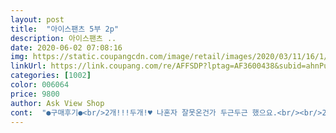 ```yaml
---
layout: post 
title:  "아이스팬츠 5부 2p" 
description: 아이스팬츠 ..
date: 2020-06-02 07:08:16 
img: https://static.coupangcdn.com/image/retail/images/2020/03/11/16/1/f4ad831d-3079-4f32-bd71-9328d582054f.jpg 
linkUrl: https://link.coupang.com/re/AFFSDP?lptag=AF3600438&subid=ahnPublicAsk&pageKey=1376211893&itemId=2409518082&vendorItemId=70404069274&traceid=V0-113-67cc35cb5170ce40 
categories: [1002] 
color: 006064 
price: 9800 
author: Ask View Shop 
cont:  "●구매후기●<br/>2개!!!두개!♥ 나혼자 잘못온건가 두근두근 했으요.<br/><br/>2개라면 빠른 배송과 만족스러운 제품까지 싸다고 할수 있어요.<br/> ★<br/>가격도 저렴한데 두개나 들어있는 바지를 발견해서 주문했어요.<br/><br/>가성비 .<br/> ★★★.<br/> ★.<br/> ★<br/>간지러움을 좀타는데 이건 괜찮네요)한게<br/>구매에 도움이되면 좋겠습돠<br/>그건 좀 더 입어본 후에 추가후기 남길게요.<br/><br/>근데 땀 흘리는 한여름이 오면 어떨지모르겠어요<br/>너무 편해요 안입은 것 같아요.<br/><br/>돌려주까? 묵을까? 우짜지? 그러다가 다시 들어와보니 2개!!<br/>땀나면 끈적하게 들러붙는 옷들도 많거든요.<br/>^^<br/>바지 크기보세요 ㅎㅎ 치마같죠? 이미지를 보면 확대샷이 아니라 그런가 검정인줄 알았는데 검정보다 보라색이 섞인 찐파랑이 더 많아요.<br/> 제가 찍은 사진에 보이는 색이라고 생각하세요<br/>받아본 결과 아주 만족스럽네요.<br/><br/>사실 하나인줄 알고 산거라서 가격이 좀 비싸다고 생각했는데<br/>시원한 아이스 바지입니다<br/>신축성이 있는 고무줄이라서 허리를 조이지 않고 간지가 좔좔 나요<br/>얇고 부들부들(예민하진않지만 아이스바지 잘못사면<br/>오 아주 시원하고 마감처리가 좋아요.<br/><br/>저는 44<br/> -55사이인데요.<br/> 집에서는 무조건 편하게 입자는 주의라서<br/>점점 더워지는 날씨에 입던 홈웨어 바지가 좀 낡아서 몇개버리고나니 좀더필요해서 시원한걸 찾던 중<br/>정말 찰랑찰랑 시원합니다 ㅎ 우와♥<br/>주머니도 있어서 굿굿<br/>찰랑찰랑 편하게 입으려고 큰사이즈 했는데 고무줄 짱짱해서 안내려가고 편해요<br/>프리사이즈로 모험하지 않았어요.<br/> 좀 커서 치마 같지만ㅋㅋ<br/>후기를 읽어보고 나한테 맞겠다싶었는데<br/>" 
---
```

